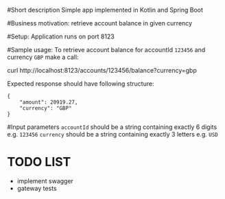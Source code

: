 #Short description
Simple app implemented in Kotlin and Spring Boot

#Business motivation: 
retrieve account balance in given currency

#Setup: 
Application runs on port 8123

#Sample usage: 
To retrieve account balance for accountId `123456` and currency `GBP` make a call: 

curl http://localhost:8123/accounts/123456/balance?currency=gbp

Expected response should have following structure: 
```
{
    "amount": 20919.27,
    "currency": "GBP"
}
```

#Input parameters
`accountId` should be a string containing exactly 6 digits e.g. `123456`
`currency` should be a string containing exactly 3 letters e.g. `USD`


# TODO LIST

- implement swagger
- gateway tests
